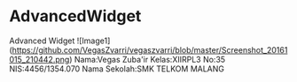 # AdvancedWidget
Advanced Widget
![Image1]
(https://github.com/VegasZvarri/vegaszvarri/blob/master/Screenshot_20161015_210442.png)
Nama:Vegas Zuba'ir
Kelas:XIIRPL3
No:35
NIS:4456/1354.070
Nama Sekolah:SMK TELKOM MALANG
